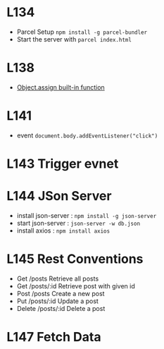 # L134
- Parcel Setup
`npm install -g parcel-bundler`
- Start the server with `parcel index.html`


# L138
- [Object.assign built-in function](https://developer.mozilla.org/en-US/docs/Web/JavaScript/Reference/Global_Objects/Object/assign)

# L141
- event
```document.body.addEventListener("click")```

# L143 Trigger evnet

# L144 JSon Server
- install json-server :  `npm install -g json-server`
- start json-server : `json-server -w db.json`
- install axios : `npm install axios`

# L145 Rest Conventions
- Get /posts  Retrieve all posts
- Get /posts/:id  Retrieve post with given id
- Post /posts  Create a new post
- Put /posts/:id  Update a post
- Delete /posts/:id  Delete a post

# L147 Fetch Data
